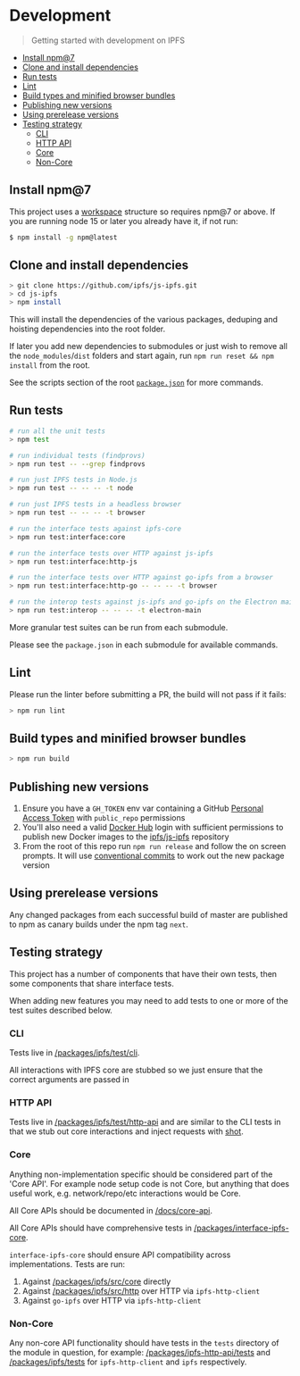 # Development <!-- omit in toc -->

> Getting started with development on IPFS

- [Install npm@7](#install-npm7)
- [Clone and install dependencies](#clone-and-install-dependencies)
- [Run tests](#run-tests)
- [Lint](#lint)
- [Build types and minified browser bundles](#build-types-and-minified-browser-bundles)
- [Publishing new versions](#publishing-new-versions)
- [Using prerelease versions](#using-prerelease-versions)
- [Testing strategy](#testing-strategy)
  - [CLI](#cli)
  - [HTTP API](#http-api)
  - [Core](#core)
  - [Non-Core](#non-core)

## Install npm@7

This project uses a [workspace](https://docs.npmjs.com/cli/v7/using-npm/workspaces) structure so requires npm@7 or above.  If you are running node 15 or later you already have it, if not run:

```sh
$ npm install -g npm@latest
```

## Clone and install dependencies

```sh
> git clone https://github.com/ipfs/js-ipfs.git
> cd js-ipfs
> npm install
```

This will install the dependencies of the various packages, deduping and hoisting dependencies into the root folder.

If later you add new dependencies to submodules or just wish to remove all the `node_modules`/`dist` folders and start again, run `npm run reset && npm install` from the root.

See the scripts section of the root [`package.json`](../package.json) for more commands.

## Run tests

```sh
# run all the unit tests
> npm test

# run individual tests (findprovs)
> npm run test -- --grep findprovs

# run just IPFS tests in Node.js
> npm run test -- -- -- -t node

# run just IPFS tests in a headless browser
> npm run test -- -- -- -t browser

# run the interface tests against ipfs-core
> npm run test:interface:core

# run the interface tests over HTTP against js-ipfs
> npm run test:interface:http-js

# run the interface tests over HTTP against go-ipfs from a browser
> npm run test:interface:http-go -- -- -- -t browser

# run the interop tests against js-ipfs and go-ipfs on the Electron main process
> npm run test:interop -- -- -- -t electron-main
```

More granular test suites can be run from each submodule.

Please see the `package.json` in each submodule for available commands.

## Lint

Please run the linter before submitting a PR, the build will not pass if it fails:

```sh
> npm run lint
```

## Build types and minified browser bundles

```sh
> npm run build
```

## Publishing new versions

1. Ensure you have a `GH_TOKEN` env var containing a GitHub [Personal Access Token](https://github.com/settings/tokens) with `public_repo` permissions
2. You'll also need a valid [Docker Hub](https://hub.docker.com) login with sufficient permissions to publish new Docker images to the [ipfs/js-ipfs](https://hub.docker.com/repository/docker/ipfs/js-ipfs) repository
3. From the root of this repo run `npm run release` and follow the on screen prompts.  It will use [conventional commits](https://www.conventionalcommits.org) to work out the new package version

## Using prerelease versions

Any changed packages from each successful build of master are published to npm as canary builds under the npm tag `next`.

## Testing strategy

This project has a number of components that have their own tests, then some components that share interface tests.

When adding new features you may need to add tests to one or more of the test suites described below.

### CLI

Tests live in [/packages/ipfs/test/cli](https://github.com/ipfs/js-ipfs/tree/master/packages/ipfs/test/cli).

All interactions with IPFS core are stubbed so we just ensure that the correct arguments are passed in

### HTTP API

Tests live in [/packages/ipfs/test/http-api](https://github.com/ipfs/js-ipfs/tree/master/packages/ipfs/test/http-api) and are similar to the CLI tests in that we stub out core interactions and inject requests with [shot](https://www.npmjs.com/package/@hapi/shot).

### Core

Anything non-implementation specific should be considered part of the 'Core API'.  For example node setup code is not Core, but anything that does useful work, e.g. network/repo/etc interactions would be Core.

All Core APIs should be documented in [/docs/core-api](https://github.com/ipfs/js-ipfs/tree/master/docs/core-api).

All Core APIs should have comprehensive tests in [/packages/interface-ipfs-core](https://github.com/ipfs/js-ipfs/tree/master/packages/interface-ipfs-core).

`interface-ipfs-core` should ensure API compatibility across implementations. Tests are run:

1. Against [/packages/ipfs/src/core](https://github.com/ipfs/js-ipfs/tree/master/packages/ipfs/src/core) directly
1. Against [/packages/ipfs/src/http](https://github.com/ipfs/js-ipfs/tree/master/packages/ipfs/src/http) over HTTP via `ipfs-http-client`
1. Against `go-ipfs` over HTTP via `ipfs-http-client`

### Non-Core

Any non-core API functionality should have tests in the `tests` directory of the module in question, for example: [/packages/ipfs-http-api/tests](https://github.com/ipfs/js-ipfs/tree/master/packages/ipfs-http-client/test) and [/packages/ipfs/tests](https://github.com/ipfs/js-ipfs/tree/master/packages/ipfs/test) for `ipfs-http-client` and `ipfs` respectively.
